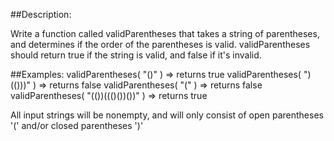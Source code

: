 ##Description:

Write a function called validParentheses that takes a string of parentheses, and determines if the order of the parentheses is valid. validParentheses should return true if the string is valid, and false if it's invalid.

##Examples: 
validParentheses( "()" ) => returns true 
validParentheses( ")(()))" ) => returns false 
validParentheses( "(" ) => returns false 
validParentheses( "(())((()())())" ) => returns true 

All input strings will be nonempty, and will only consist of open parentheses '(' and/or closed parentheses ')'